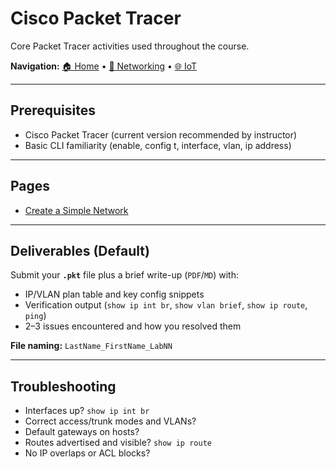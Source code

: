 # Cisco Packet Tracer 

Core Packet Tracer activities used throughout the course.

**Navigation:** [🏠 Home](../index.md) • [🧰 Networking](../Networking/README.md) • [🌐 IoT](../IoT/README.md)

---

## Prerequisites
- Cisco Packet Tracer (current version recommended by instructor)
- Basic CLI familiarity (enable, config t, interface, vlan, ip address)

---
## Pages

- [Create a Simple Network](././Create-a-Simple-Network.html)

---

## Deliverables (Default)
Submit your **`.pkt`** file plus a brief write-up (`PDF`/`MD`) with:
- IP/VLAN plan table and key config snippets
- Verification output (`show ip int br`, `show vlan brief`, `show ip route`, `ping`)
- 2–3 issues encountered and how you resolved them

**File naming:** `LastName_FirstName_LabNN`

---

## Troubleshooting
- Interfaces up? `show ip int br`
- Correct access/trunk modes and VLANs?
- Default gateways on hosts?
- Routes advertised and visible? `show ip route`
- No IP overlaps or ACL blocks?



